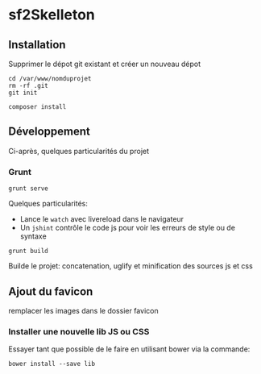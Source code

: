 sf2Skelleton
============

## Installation

Supprimer le dépot git existant et créer un nouveau dépot

```shell
cd /var/www/nomduprojet
rm -rf .git
git init
```

```shell
composer install
```

## Développement

Ci-après, quelques particularités du projet
### Grunt

```shell
grunt serve
```

Quelques particularités:
* Lance le `watch` avec livereload dans le navigateur
* Un `jshint` contrôle le code js pour voir les erreurs de style ou de syntaxe

```shell
grunt build
```

Builde le projet: concatenation, uglify et minification des sources js et css

## Ajout du favicon
remplacer les images dans le dossier favicon

### Installer une nouvelle lib JS ou CSS
Essayer tant que possible de le faire en utilisant bower via la commande:

```shell
bower install --save lib
```
